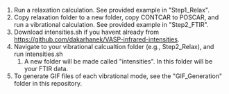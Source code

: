 1. Run a relaxation calculation. See provided example in "Step1_Relax".
2. Copy relaxation folder to a new folder, copy CONTCAR to POSCAR, and run a vibrational calculation. See provided example in "Step2_FTIR".
3. Download intensities.sh if you havent already from https://github.com/dakarhanek/VASP-infrared-intensities.
4. Navigate to your vibrational calcualtion folder (e.g., Step2_Relax), and run intensities.sh
	1. A new folder will be made called "intensities". In this folder will be your FTIR data.
5. To generate GIF files of each vibrational mode, see the "GIF_Generation" folder in this repository.
